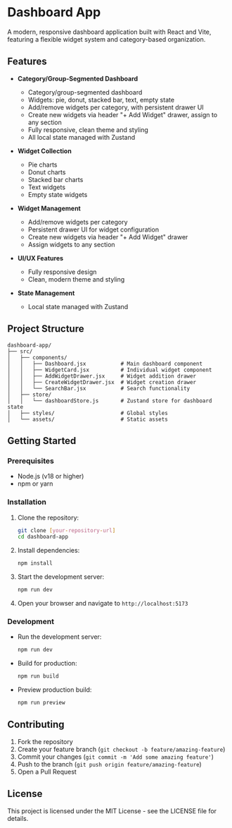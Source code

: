 # Dashboard App

A modern, responsive dashboard application built with React and Vite, featuring a flexible widget system and category-based organization.

## Features

- **Category/Group-Segmented Dashboard**
  - Category/group-segmented dashboard
  - Widgets: pie, donut, stacked bar, text, empty state
  - Add/remove widgets per category, with persistent drawer UI
  - Create new widgets via header "+ Add Widget" drawer, assign to any section
  - Fully responsive, clean theme and styling
  - All local state managed with Zustand

- **Widget Collection**
  - Pie charts
  - Donut charts
  - Stacked bar charts
  - Text widgets
  - Empty state widgets

- **Widget Management**
  - Add/remove widgets per category
  - Persistent drawer UI for widget configuration
  - Create new widgets via header "+ Add Widget" drawer
  - Assign widgets to any section

- **UI/UX Features**
  - Fully responsive design
  - Clean, modern theme and styling

- **State Management**
  - Local state managed with Zustand

## Project Structure

```
dashboard-app/
├── src/
│   ├── components/
│   │   ├── Dashboard.jsx           # Main dashboard component
│   │   ├── WidgetCard.jsx          # Individual widget component
│   │   ├── AddWidgetDrawer.jsx     # Widget addition drawer
│   │   ├── CreateWidgetDrawer.jsx  # Widget creation drawer
│   │   └── SearchBar.jsx           # Search functionality
│   ├── store/
│   │   └── dashboardStore.js       # Zustand store for dashboard state
│   ├── styles/                     # Global styles
│   └── assets/                     # Static assets
```

## Getting Started

### Prerequisites

- Node.js (v18 or higher)
- npm or yarn

### Installation

1. Clone the repository:
   ```bash
   git clone [your-repository-url]
   cd dashboard-app
   ```

2. Install dependencies:
   ```bash
   npm install
   ```

3. Start the development server:
   ```bash
   npm run dev
   ```

4. Open your browser and navigate to `http://localhost:5173`

### Development

- Run the development server:
  ```bash
  npm run dev
  ```

- Build for production:
  ```bash
  npm run build
  ```

- Preview production build:
  ```bash
  npm run preview
  ```

## Contributing

1. Fork the repository
2. Create your feature branch (`git checkout -b feature/amazing-feature`)
3. Commit your changes (`git commit -m 'Add some amazing feature'`)
4. Push to the branch (`git push origin feature/amazing-feature`)
5. Open a Pull Request

## License

This project is licensed under the MIT License - see the LICENSE file for details.
